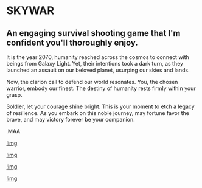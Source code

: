 # SKYWAR

## An engaging survival shooting game that I'm confident you'll thoroughly enjoy.

It is the year 2070, humanity reached across the cosmos to connect with beings from Galaxy Light. Yet, their intentions took a dark turn, as they launched an assault on our beloved planet, usurping our skies and lands.

Now, the clarion call to defend our world resonates. You, the chosen warrior, embody our finest. The destiny of humanity rests firmly within your grasp.

Soldier, let your courage shine bright. This is your moment to etch a legacy of resilience. As you embark on this noble journey, may fortune favor the brave, and may victory forever be your companion.

.MAA


[!img](https://github.com/MA-Abahmane/SKYWAR/blob/main/Images/startGame.png)

[!img](https://github.com/MA-Abahmane/SKYWAR/blob/main/Images/inGame1.png)

[!img](https://github.com/MA-Abahmane/SKYWAR/blob/main/Images/inGame2.png)

[!img](https://github.com/MA-Abahmane/SKYWAR/blob/main/Images/endGame.png)
